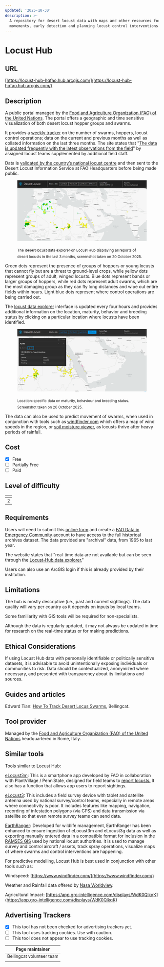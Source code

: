 ```yaml
---
updated: '2025-10-30'
description: >-
  A repository for desert locust data with maps and other resources for tracking
  movements, early detection and planning locust control interventions.
---
```


# Locust Hub

## URL

[https://locust-hub-hqfao.hub.arcgis.com/](https://locust-hub-hqfao.hub.arcgis.com/)

## Description

A public portal managed by the [Food and Agriculture Organization (FAO) of the United Nations](https://www.fao.org/home/en). The portal offers a geographic and time sensitive visualization of both desert locust hopper groups and swarms.

It provides a [weekly tracker](https://www.arcgis.com/apps/dashboards/d8df827fc77340b29740e7b151de1674) on the number of swarms, hoppers, locust control operations; data on the current and previous months as well as collated information on the last three months. The site states that "[The data is updated frequently with the latest observations from the field](https://locust-hub-hqfao.hub.arcgis.com/)" by assigned locust teams supplemented by additional field staff.

Data is [validated by the country’s national locust centre](https://www.fao.org/locusts/faqs/en/?utm_source=chatgpt.com) and then sent to the Desert Locust Information Service at FAO Headquarters before being made public.

<figure><img src=".gitbook/assets/Screenshot 2025-10-20 084108.png" alt=""><figcaption><p><sub>The</sub> <a href="https://www.arcgis.com/apps/dashboards/d8df827fc77340b29740e7b151de1674"><sub>desert locust data explorer on Locust Hub</sub></a> <sub>displaying all reports of desert locusts in the last 3 months, screenshot taken on 20 October 2025.</sub></p></figcaption></figure>

Green dots represent the presence of groups of hoppers or young locusts that cannot fly but are a threat to ground-level crops, while yellow dots represent groups of adult, winged locusts. Blue dots represent bands or larger groups of hoppers, while red dots represent adult swarms, which are the most damaging group as they can fly long distances and wipe out entire fields within hours. Light blue dots represent where control operations are being carried out.

The [locust data explorer](https://www.arcgis.com/apps/dashboards/d8df827fc77340b29740e7b151de1674/) interface is updated every four hours and provides additional information on the location, maturity, behavior and breeding status by clicking on a particular location where locusts have been identified.

<figure><img src=".gitbook/assets/Screenshot 2025-10-20 161310.png" alt=""><figcaption><p><sub>Location-specific data on maturity, behaviour and breeding status. Screenshot taken on 20 October 2025.</sub></p></figcaption></figure>

The data can also be used to predict movement of swarms, when used in conjunction with tools such as [windfinder.com](https://www.windfinder.com/) which offers a map of wind speeds in the region, or [soil moisture viewer](https://locust-hub-hqfao.hub.arcgis.com/pages/lobelia-viewer), as locusts thrive after heavy periods of rainfall.

## Cost

* [x] Free
* [ ] Partially Free
* [ ] Paid

## Level of difficulty

<table><thead><tr><th data-type="rating" data-max="5"></th></tr></thead><tbody><tr><td>2</td></tr></tbody></table>

## Requirements

Users will need to submit this [online form](https://docs.google.com/forms/d/e/1FAIpQLSeagLDm9KkPYVe2fiJ7mmU0Zs6f98lIBAXRGqgrjMEPhOPxAg/viewform) and create a [FAO Data in Emergency Community ](https://hqfao.maps.arcgis.com/sharing/oauth2/signup?oauth_state=ag8BfOHP4NbKhIToav6RUSQ..q9CeqT6GCT0imEsisBKnMyLVmTGYfuLyuYZmbENjAHBMLovUvi2_OWGPRABHAYoX2S5z30r508VMWI0l24Y40WCx45QNS99pqbIHLbD09XVEIKrngTOZFuMK-Dv1SbYzkGQwWf3TNB-yIIPrXPkBzVC1fPfTjtrGJJyIjHLjfbFxd3vpF6MAoBhNVFeLKr_0WGzcWEcjRSX1rYJlit19McM79mmF5RWYeOayhW-hbCeGacufop8fICiadjCiQU13bbWNLLMSgG-EQ89Fbk6LkPJem4du0Irk9jSYdcDPZDSTaFOjcaRB0fmFXGl_Rgrytnv70ZnJOOZPKfoxXHoHX3Au3mMxBZtLCpaYzjKgKFfBn29RFZRDMq89R5YW2IVpDa1nUvCAF9wKbv-cBpqkfm9i0fUFXYAqQZ0.)account to have access to the full historical archives dataset. The data provided are "archival" data, from 1965 to last year.

The website states that "real-time data are not available but can be seen through the [Locust-Hub data explorer.](https://locust-hub-hqfao.hub.arcgis.com/)"

Users can also use an ArcGIS login if this is already provided by their institution.

## Limitations

The hub is mostly descriptive (i.e., past and current sightings). The data quality will vary per country as it depends on inputs by local teams.

Some familiarity with GIS tools will be required for non-specialists.

Although the data is regularly updated, it may not always be updated in time for research on the real-time status or for making predictions.

## Ethical Considerations

If using Locust Hub data with personally identifiable or politically sensitive datasets, it is advisable to avoid unintentionally exposing individuals or communities to risk. Data should be contextualized, anonymized where necessary, and presented with transparency about its limitations and sources.

## Guides and articles

Edward Tian: [How To Track Desert Locus Swarms](https://app.gitbook.com/u/6y2N6G6AUxNY2NKZVl45zbF8ctr1), Bellingcat.

## Tool provider

Managed by the [Food and Agriculture Organization (FAO) of the United Nations](https://www.fao.org/home/en) headquartered in Rome, Italy.

## Similar tools

Tools similar to Locust Hub:

[eLocust3m](https://apps.apple.com/th/app/fao-elocust3m/id1673483386): This is a smartphone app developed by FAO in collaboration with PlantVillage / Penn State, designed for field teams to [report locusts.](https://www.youtube.com/watch?v=UJvnOLXFdow) It also has a function that allows app users to report sightings.

[eLocust3](https://www.fao.org/locust-watch/activities/dlis-home): This includes a field survey device with tablet and satellite antenna used by national survey/control teams, especially in remote areas where connectivity is poor. It includes features like mapping, navigation, recording of infestation polygons (via GPS) and data transmission via satellite so that even remote survey teams can send data.

[EarthRanger](https://www.earthranger.com/success-stories/fao): Developed for wildlife management, EarthRanger has been enhanced to ensure ingestion of eLocust3m and eLocust3g data as well as exporting manually entered data in a compatible format for inclusion in the [RAMSES GIS](https://www.fao.org/locust-watch/activities/innovation/gis/en) used by national locust authorities. It is used to manage survey and control aircraft / assets, track spray operations, visualize maps of where swarms and control interventions are happening.

For predictive modelling, Locust Hub is best used in conjunction with other tools such as:

Windspeed: [https://www.windfinder.com/](https://www.windfinder.com/)

Weather and Rainfall data offered by [Nasa Worldview](https://bellingcat.gitbook.io/toolkit/more/all-tools/nasa-worldview).

Agricultural Impact: [https://app.gro-intelligence.com/displays/WdK0QlkqK](https://app.gro-intelligence.com/displays/WdK0QlkqK)

## Advertising Trackers

* [x] This tool has not been checked for advertising trackers yet.
* [ ] This tool uses tracking cookies. Use with caution.
* [ ] This tool does not appear to use tracking cookies.

| Page maintainer           |
| ------------------------- |
| Bellingcat volunteer team |
|                           |
